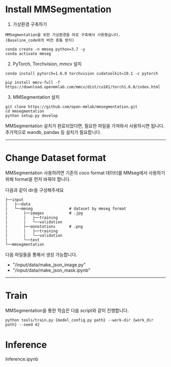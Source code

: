 # Install MMSegmentation

1. 가상환경 구축하기

```
MMSegmentation을 위한 가상환경을 따로 구축해서 사용했습니다. 
(Baseline_code와의 버전 충돌 방지)

conda create -n mmseg python=3.7 -y
conda activate mmseg
```

2. PyTorch, Torchvision, mmcv 설치

```
conda install pytorch=1.6.0 torchvision cudatoolkit=10.1 -c pytorch

pip install mmcv-full -f https://download.openmmlab.com/mmcv/dist/cu101/torch1.6.0/index.html

```

3. MMSegmentation 설치

```
git clone https://github.com/open-mmlab/mmsegmentation.git
cd mmsegmentation
python setup.py develop
```

MMSegmentation 설치가 완료되었다면, 필요한 파일을 가져와서 사용하시면 됩니다.
추가적으로 wandb, pandas 등 설치가 필요합니다.

---

# Change Dataset format

MMSegmentation 사용하려면 기존의 coco format 데이터를 MMseg에서 사용하기 위해 format을 먼저 바꿔야 합니다.

다음과 같이 dir을 구성해주세요
```
├──input
|   ├──data
|   └──mmseg                # dataset by mmseg format
|       ├──images           # .jpg
|       |   ├──training    
|       |   └──validation
|       ├──annotations      # .png
|       |   ├──training
|       |   └──validation
|       └──test
└──mmsegmentation
```

다음 파일들을 통해서 생성 가능합니다.
- "/input/data/make_json_image.py"
- "/input/data/make_json_mask.ipynb"

---

# Train 

MMSegmentation을 통한 학습은 다음 script와 같이 진행합니다.
```
python tools/train.py {model_config.py path} --work-dir {work_dir path} --seed 42 
```

# Inference

Inference.ipynb
